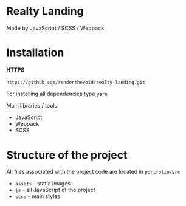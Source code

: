 # Realty Landing
Made by JavaScript / SCSS / Webpack

# Installation

#### HTTPS
```
https://github.com/renderthevoid/realty-landing.git
```
For installing all dependencies type `yarn`


Main libraries / tools:
+ JavaScript
+ Webpack
+ SCSS

# Structure of the project
All files associated with the project code are located in `portfolio/src`
+ `assets` - static images
+ `js` - all JavaScript of the project
+ `scss` - main styles
